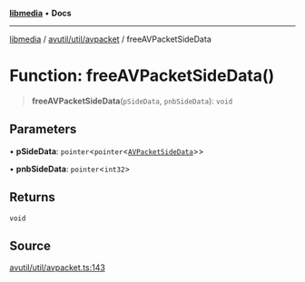 [**libmedia**](../../../../README.md) • **Docs**

***

[libmedia](../../../../README.md) / [avutil/util/avpacket](../README.md) / freeAVPacketSideData

# Function: freeAVPacketSideData()

> **freeAVPacketSideData**(`pSideData`, `pnbSideData`): `void`

## Parameters

• **pSideData**: `pointer`\<`pointer`\<[`AVPacketSideData`](../../../struct/avpacket/classes/AVPacketSideData.md)\>\>

• **pnbSideData**: `pointer`\<`int32`\>

## Returns

`void`

## Source

[avutil/util/avpacket.ts:143](https://github.com/zhaohappy/libmedia/blob/acbbf6bd75e6ee4c968b9f441fe28c40f42f350d/src/avutil/util/avpacket.ts#L143)
